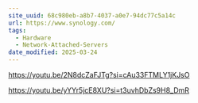 ```yaml
---
site_uuid: 68c980eb-a8b7-4037-a0e7-94dc77c5a14c
url: https://www.synology.com/
tags:
  - Hardware
  - Network-Attached-Servers
date_modified: 2025-03-24
---
```




https://youtu.be/2N8dcZaFJTg?si=cAu33FTMLY1jKJsO

https://youtu.be/yYYr5jcE8XU?si=t3uvhDbZs9H8_DmR